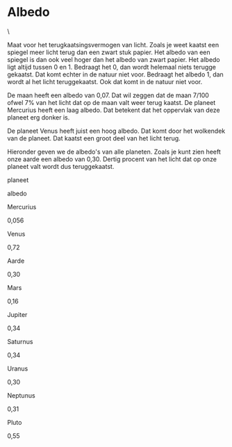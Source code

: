 # Albedo

\

Maat voor het terugkaatsingsvermogen van licht. Zoals je weet kaatst een
spiegel meer licht terug dan een zwart stuk papier. Het albedo van een
spiegel is dan ook veel hoger dan het albedo van zwart papier. Het
albedo ligt altijd tussen 0 en 1. Bedraagt het 0, dan wordt helemaal
niets terugge gekaatst. Dat komt echter in de natuur niet voor. Bedraagt
het albedo 1, dan wordt al het licht teruggekaatst. Ook dat komt in de
natuur niet voor.

De maan heeft een albedo van 0,07. Dat wil zeggen dat de maan 7/100
ofwel 7% van het licht dat op de maan valt weer terug kaatst. De planeet
Mercurius heeft een laag albedo. Dat betekent dat het oppervlak van deze
planeet erg donker is.

De planeet Venus heeft juist een hoog albedo. Dat komt door het
wolkendek van de planeet. Dat kaatst een groot deel van het licht terug.

Hieronder geven we de albedo\'s van alle planeten. Zoals je kunt zien
heeft onze aarde een albedo van 0,30. Dertig procent van het licht dat
op onze planeet valt wordt dus teruggekaatst.

planeet

albedo

Mercurius

0,056

Venus

0,72

Aarde

0,30

Mars

0,16

Jupiter

0,34

Saturnus

0,34

Uranus

0,30

Neptunus

0,31

Pluto

0,55
